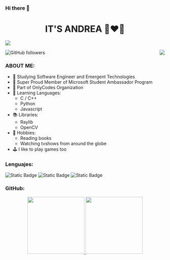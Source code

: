 ### Hi there 👋

<div align="center">
<h1 align="center">IT'S ANDREA 🔺❤️🔺</h1>
</div>
<img src="https://i.imgur.com/IUXTQ1A.jpg">

![GitHub followers](https://img.shields.io/github/followers/andreagori?logoColor=%238B0000)
<a href="https://andreagori.github.io/Microsoft.Portfolio/" target="blank"><img align="right" src="https://img.shields.io/badge/WEBSITE-red?style=plastic&logo=click%20here&logoColor=%238B0000&labelColor=%238B0000&color=%23FFFFFF"/></a>

### ABOUT ME:
- 🌈 Studying Software Engineer and Emergent Technologies
- 🦾 Super Proud Member of Microsoft Student Ambassador Program
- 🤘 Part of OnlyCodes Organization
- 🌱 Learning Languages:
  * C / C++
  * Python
  * Javascript
- 📚 Libraries:
  * Raylib
  * OpenCV
- 💌 Hobbies:
  * Reading books
  * Watching tvshows from around the globe
- 🕹️ I like to play games too

### Lenguajes:
![Static Badge](https://img.shields.io/badge/C-white?style=for-the-badge&logo=C&logoColor=%23FFFFFF&labelColor=%238B0000)
![Static Badge](https://img.shields.io/badge/C%2B%2B-white?style=for-the-badge&logo=c%2B%2B&logoColor=%23FFFFFF&labelColor=%238B0000)
![Static Badge](https://img.shields.io/badge/PYTHON-white?style=for-the-badge&logo=python&logoColor=%23FFFFFF&labelColor=%238B0000)

### GitHub:

<p align="center">
<a href="https://github.com/andreagori">
  <img height="180em" src="https://github-readme-stats-eight-theta.vercel.app/api?username=andreagori&show_icons=true&theme=algolia&include_all_commits=true&count_private=true"/>
  <img height="180em" src="https://github-readme-stats-eight-theta.vercel.app/api/top-langs/?username=andreagori&layout=compact&langs_count=8&theme=algolia"/>
</a>
</p>

<!--
**andreagori/andreagori** is a ✨ _special_ ✨ repository because its `README.md` (this file) appears on your GitHub profile.

Here are some ideas to get you started:

- 🔭 I’m currently working on ...
- 🌱 I’m currently learning ...
- 👯 I’m looking to collaborate on ...
- 🤔 I’m looking for help with ...
- 💬 Ask me about ...
- 📫 How to reach me: ...
- 😄 Pronouns: ...
- ⚡ Fun fact: ...
-->
